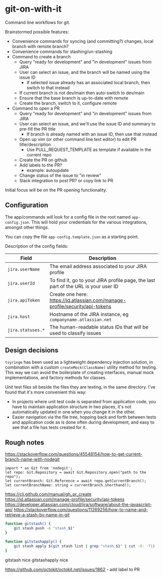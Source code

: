 # git-on-with-it

Command line workflows for git.

Brainstormed possible features:
- Convenience commands for syncing (and committing?) changes, local branch with remote branch?
- Convenience commands for stashing/un-stashing
- Command to create a branch
  - Query "ready for development" and "in development" issues from JIRA
  - User can select an issue, and the branch will be named using the issue ID
    - If selected issue already has an associated local branch, then switch to that instead
  - If current branch is not dev/main then auto-switch to dev/main
  - Ensure that the base branch is up-to-date with remote
  - Create the branch, switch to it, configure remote
- Command to open a PR
  - Query "ready for development" and "in development" issues from JIRA
  - User can select an issue, and we'll use the issue ID and summary to pre-fill the PR title
    - If branch is already named with an issue ID, then use that instead
  - Open up vim (or other command line text editor) to edit PR title/description
    - Use PULL_REQUEST_TEMPLATE as template if available in the current repo
  - Create the PR on github
  - Add labels to the PR?
    - example: autoupdate
  - Change status of the issue to "in review"
  - Slack integration to post PR? or copy link to PR

Initial focus will be on the PR opening functionality.

## Configuration
The app/commands will look for a config file in the root named `app-config.json`. This will hold your credentials for the various integrations, amongst other things.

You can copy the file `app-config.template.json` as a starting point.

Description of the config fields:

| Field | Description |
| --- | --- |
| `jira.userName` | The email address associated to your JIRA profile
| `jira.userId` | To find it, go to your JIRA profile page, the last part of the URL is your user ID
| `jira.apiToken` | Create one here: https://id.atlassian.com/manage-profile/security/api-tokens
| `jira.host` | Hostname of the JIRA instance, eg `companyname.atlassian.net`
| `jira.statuses.*` | The human-readable status IDs that will be used to classify issues

## Design decisions
`tsyringe` has been used as a lightweight dependency injection solution,
in combination with a custom `createMock(ClassName)` utility method for testing.
This way we can avoid the boilerplate of creating interfaces, manual mock implementations,
and factory methods for classes.

Unit test files sit beside the files they are testing, in the same directory.
I've found that it's more convenient this way:
- In projects where unit test code is separated from application code,
you have to maintain application structure in two places, it's not automatically updated in one
when you change it in the other.
- Easier navigation via the file tree, hopping back and forth between tests and application code as is done often
during development, and easy to see that a file has tests created for it.

## Rough notes
https://stackoverflow.com/questions/45548154/how-to-get-current-branch-name-with-nodegit
```
import * as Git from 'nodegit';
let repo: Git.Repository = await Git.Repository.open("path to the repo");
let currentBranch: Git.Reference = await repo.getCurrentBranch();
let currentBranchName: string = currentBranch.shorthand();
```

https://cli.github.com/manual/gh_pr_create
https://id.atlassian.com/manage-profile/security/api-tokens
https://developer.atlassian.com/cloud/jira/software/about-the-javascript-api/
https://stackoverflow.com/questions/11269256/how-to-name-and-retrieve-a-stash-by-name-in-git
```bash
function gitstash() {
    git stash push -m "stash_$1"
}

function gitstashapply() {
    git stash apply $(git stash list | grep "stash_$1" | cut -d: -f1)
}
```
gitstash nice
gitstashapply nice

https://github.com/octokit/octokit.net/issues/1862 - add label to PR
